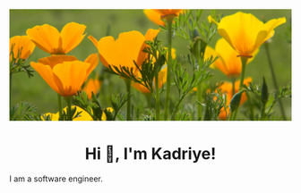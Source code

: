<img style="width:100%; height:200px; object-fit: cover;" src="https://github.com/kadriyebarlak/kadriyebarlak/blob/main/images/poppy-wildflower-california-orange.jpg">


<h1 align="center">Hi 👋, I'm Kadriye!</h1>

I am a software engineer.

<!--
**kadriyebarlak/kadriyebarlak** is a ✨ _special_ ✨ repository because its `README.md` (this file) appears on your GitHub profile.

Here are some ideas to get you started:

- 🔭 I’m currently working on ...
- 🌱 I’m currently learning ...
- 👯 I’m looking to collaborate on ...
- 🤔 I’m looking for help with ...
- 💬 Ask me about ...
- 📫 How to reach me: ...
- 😄 Pronouns: ...
- ⚡ Fun fact: ...
-->
